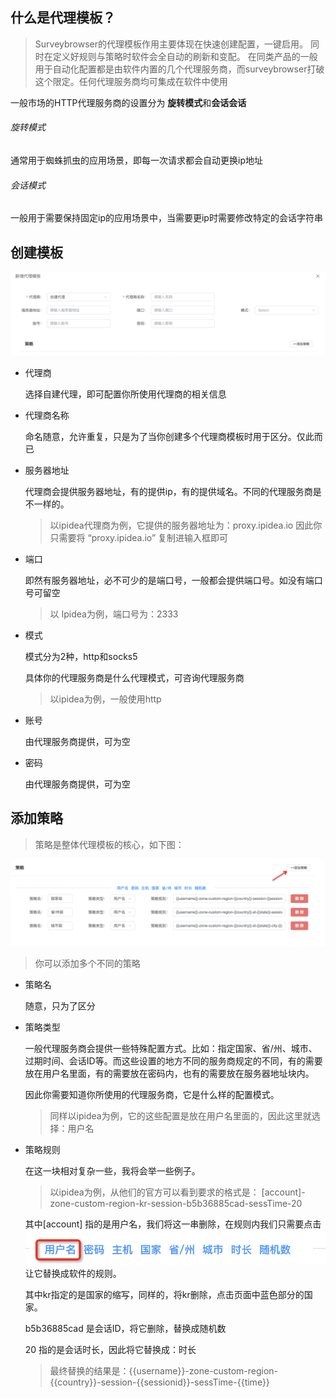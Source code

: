 ## 什么是代理模板？
> Surveybrowser的代理模板作用主要体现在快速创建配置，一键启用。
> 同时在定义好规则与策略时软件会全自动的刷新和变配。
> 在同类产品的一般用于自动化配置都是由软件内置的几个代理服务商，而surveybrowser打破这个限定。任何代理服务商均可集成在软件中使用

一般市场的HTTP代理服务商的设置分为 **旋转模式**和**会话会话**
###### 旋转模式
通常用于蜘蛛抓虫的应用场景，即每一次请求都会自动更换ip地址

###### 会话模式
一般用于需要保持固定ip的应用场景中，当需要更ip时需要修改特定的会话字符串

## 创建模板
![Alt text](image.png)
- 代理商

    选择自建代理，即可配置你所使用代理商的相关信息

- 代理商名称

    命名随意，允许重复，只是为了当你创建多个代理商模板时用于区分。仅此而已

- 服务器地址

    代理商会提供服务器地址，有的提供ip，有的提供域名。不同的代理服务商是不一样的。

    > 以ipidea代理商为例，它提供的服务器地址为：proxy.ipidea.io
    > 因此你只需要将 “proxy.ipidea.io” 复制进输入框即可

- 端口

    即然有服务器地址，必不可少的是端口号，一般都会提供端口号。如没有端口号可留空

    > 以 Ipidea为例，端口号为：2333

- 模式

    模式分为2种，http和socks5

    具体你的代理服务商是什么代理模式，可咨询代理服务商

    > 以ipidea为例，一般使用http

- 账号
    
    由代理服务商提供，可为空

- 密码
  
    由代理服务商提供，可为空

## 添加策略

> 策略是整体代理模板的核心，如下图：

![Alt text](image-2.png)

> 你可以添加多个不同的策略

- 策略名

    随意，只为了区分

- 策略类型

    一般代理服务商会提供一些特殊配置方式。比如：指定国家、省/州、城市、过期时间、会话ID等。而这些设置的地方不同的服务商规定的不同，有的需要放在用户名里面，有的需要放在密码内，也有的需要放在服务器地址块内。

    因此你需要知道你所使用的代理服务商，它是什么样的配置模式。

    > 同样以ipidea为例，它的这些配置是放在用户名里面的，因此这里就选择：用户名

- 策略规则

    在这一块相对复杂一些，我将会举一些例子。

    > 以ipidea为例，从他们的官方可以看到要求的格式是：
    [account]-zone-custom-region-kr-session-b5b36885cad-sessTime-20

    其中[account] 指的是用户名，我们将这一串删除，在规则内我们只需要点击
    ![Alt text](image-3.png)
    让它替换成软件的规则。

    其中kr指定的是国家的缩写，同样的，将kr删除，点击页面中蓝色部分的国家。

    b5b36885cad 是会话ID，将它删除，替换成随机数

    20 指的是会话时长，因此将它替换成：时长

    > 最终替换的结果是：<span v-pre>{{username}}-zone-custom-region-{{country}}-session-{{sessionid}}-sessTime-{{time}}</span>